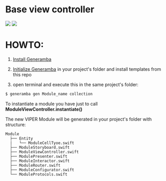 # Base view controller

![](https://img.shields.io/badge/swift-3.0.1-green.svg)
![](https://img.shields.io/badge/VIPER-generamba-orange.svg)


# HOWTO:


1) [Install Generamba](https://github.com/rambler-digital-solutions/Generamba)

2) [Initialize Generamba](https://github.com/rambler-digital-solutions/Generamba/wiki/Available-Commands#basic-generamba-configuration) in your project's folder and install templates from this repo

3) open terminal and execute this in the same project's folder: 
```bash
$ generamba gen Module_name collection
```

To instantiate a module you have just to call **ModuleViewController.instantiate()**

The new VIPER Module will be generated in your project's folder with structure:

```
Module
  ├── Entity
  |   └── ModuleCellTyoe.swift
  ├── ModuleStoryboard.swift
  ├── ModuleViewController.swift
  ├── ModulePresenter.swift
  ├── ModuleInteractor.swift
  ├── ModuleRouter.swift
  ├── ModuleConfigurator.swift
  └── ModuleProtocols.swift
```
